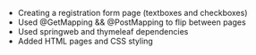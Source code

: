 - Creating a registration form page (textboxes and checkboxes)
- Used @GetMapping && @PostMapping to flip between pages
- Used springweb and thymeleaf dependencies 
- Added HTML pages and CSS styling
